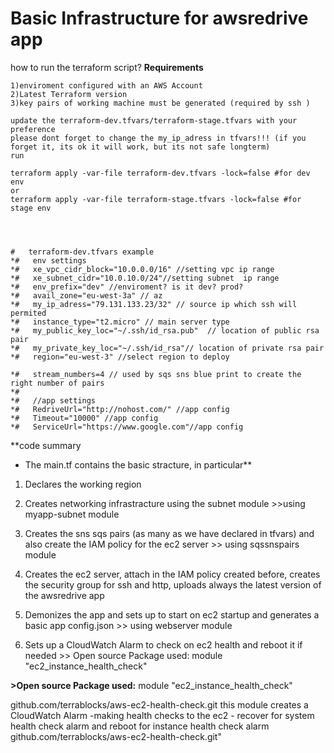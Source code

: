 
# Basic Infrastructure for awsredrive app

how to run the terraform script?
**Requirements**

   

   

    1)enviroment configured with an AWS Account 
    2)Latest Terraform version
    3)key pairs of working machine must be generated (required by ssh ) 

    update the terraform-dev.tfvars/terraform-stage.tfvars with your preference
    please dont forget to change the my_ip_adress in tfvars!!! (if you forget it, its ok it will work, but its not safe longterm)
    run
    
    terraform apply -var-file terraform-dev.tfvars -lock=false #for dev env
    or
    terraform apply -var-file terraform-stage.tfvars -lock=false #for stage env




    #   terraform-dev.tfvars example
    *#   env settings
    *#   xe_vpc_cidr_block="10.0.0.0/16" //setting vpc ip range
    *#   xe_subnet_cidr="10.0.10.0/24"//setting subnet  ip range
    *#   env_prefix="dev" //enviroment? is it dev? prod?
    *#   avail_zone="eu-west-3a" // az
    *#   my_ip_adress="79.131.133.23/32" // source ip which ssh will permited
    *#   instance_type="t2.micro" // main server type
    *#   my_public_key_loc="~/.ssh/id_rsa.pub"  // location of public rsa pair
    *#   my_private_key_loc="~/.ssh/id_rsa"// location of private rsa pair
    *#   region="eu-west-3" //select region to deploy
    
    *#   stream_numbers=4 // used by sqs sns blue print to create the right number of pairs
    *#
    *#   //app settings
    *#   RedriveUrl="http://nohost.com/" //app config
    *#   Timeout="10000" //app config
    *#   ServiceUrl="https://www.google.com"//app config

**code summary

 - The main.tf  contains the basic stracture, in particular**



   

 1. Declares the working region
 2. Creates networking infrastracture using the subnet module  >>using  myapp-subnet module
 3. Creates the sns sqs pairs (as many as we have declared in tfvars) and also create the IAM policy for the ec2 server >> using     sqssnspairs   module
 4. Creates the ec2 server, attach in the IAM policy created before, creates the security group for ssh and http, uploads always      the  latest  version of the awsredrive app
 
 5. Demonizes the app and sets up to start on  ec2 startup and generates
    a basic app config.json >> using webserver module
 6. Sets up a CloudWatch Alarm to check on ec2 health and reboot it if  needed >> Open source Package used: module "ec2_instance_health_check"

> 

> 
**>Open source Package used:**
module "ec2_instance_health_check" 

github.com/terrablocks/aws-ec2-health-check.git
this module creates a CloudWatch Alarm -making health checks to the ec2 -
recover for system health check alarm and reboot for instance health check alarm
github.com/terrablocks/aws-ec2-health-check.git"



